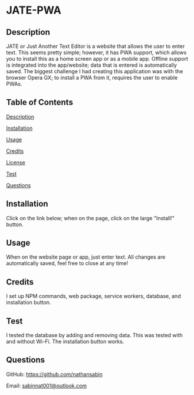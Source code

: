 # JATE-PWA
  
## Description

JATE or Just Another Text Editor is a website that allows the user to enter text. This seems pretty simple; however, it has PWA support, which allows you to install this as a home screen app or as a mobile app. Offline support is integrated into the app/website; data that is entered is automatically saved. The biggest challenge I had creating this application was with the browser Opera GX; to install a PWA from it, requires the user to enable PWAs.

## Table of Contents 

[Description](#description)

[Installation](#installation)

[Usage](#usage)

[Credits](#credits)

[License](#license)

[Test](#test)

[Questions](#questions)

## Installation
  
Click on the link below; when on the page, click on the large "Install!" button.

## Usage

When on the website page or app, just enter text. All changes are automatically saved, feel free to close at any time!
  
## Credits
  
I set up NPM commands, web package, service workers, database, and installation button.
 
## Test
  
I tested the database by adding and removing data. This was tested with and without Wi-Fi. The installation button works.

## Questions

GitHub: https://github.com/nathansabin

Email: sabinnat001@outlook.com
